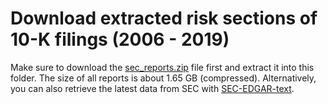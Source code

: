 # Download extracted risk sections of 10-K filings (2006 - 2019)

Make sure to download the [sec_reports.zip](https://drive.google.com/file/d/1Wgk4Nlb2BAJ0_cbxfn2Mz3CzXUY0gG3R/view?usp=sharing) file first and extract it into this folder. The size of all reports is about 1.65 GB (compressed). Alternatively, you can also retrieve the latest data from SEC with [SEC-EDGAR-text](https://github.com/alions7000/SEC-EDGAR-text).
